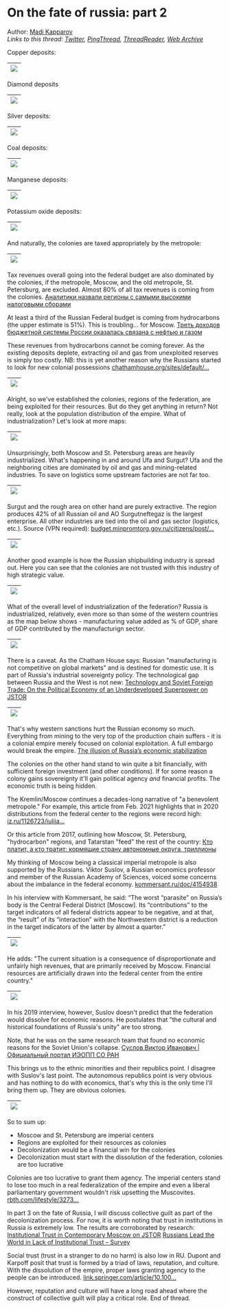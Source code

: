 # On the fate of russia: part 2

Author: [Madi Kapparov](https://twitter.com/MuKappa)  
*Links to this thread: [Twitter](https://twitter.com/MuKappa/status/1535685016897957889), [PingThread](https://pingthread.com/thread/1535685016897957889), [ThreadReader](https://threadreaderapp.com/thread/1535685016897957889.html), [Web Archive](https://web.archive.org/web/*/https://twitter.com/MuKappa/status/1535685016897957889)*

Copper deposits:

| [![](https://pbs.twimg.com/media/FVEWfkWWAAENdd1.jpg)](https://pbs.twimg.com/media/FVEWfkWWAAENdd1.jpg) |
| :-: |

Diamond deposits

| [![](https://pbs.twimg.com/media/FVEWpoLX0AA331Y.jpg)](https://pbs.twimg.com/media/FVEWpoLX0AA331Y.jpg) |
| :-: |

Silver deposits:

| [![](https://pbs.twimg.com/media/FVEWzJsXsAEB4oY.jpg)](https://pbs.twimg.com/media/FVEWzJsXsAEB4oY.jpg) |
| :-: |

Coal deposits:

| [![](https://pbs.twimg.com/media/FVEabB8X0AYjPTg.jpg)](https://pbs.twimg.com/media/FVEabB8X0AYjPTg.jpg) |
| :-: |

Manganese deposits:

| [![](https://pbs.twimg.com/media/FVEaeYLWAAIXL29.jpg)](https://pbs.twimg.com/media/FVEaeYLWAAIXL29.jpg) |
| :-: |

Potassium oxide deposits:

| [![](https://pbs.twimg.com/media/FVEakgmXEAAuGmb.jpg)](https://pbs.twimg.com/media/FVEakgmXEAAuGmb.jpg) |
| :-: |

And naturally, the colonies are taxed appropriately by the metropole:

| [![](https://pbs.twimg.com/media/FVEcbsmWUAA7svR.jpg)](https://pbs.twimg.com/media/FVEcbsmWUAA7svR.jpg) |
| :-: |

Tax revenues overall going into the federal budget are also dominated by the colonies, if the metropole, Moscow, and the old metropole, St. Petersburg, are excluded. Almost 80% of all tax revenues is coming from the colonies. [Аналитики назвали регионы с самыми высокими налоговыми сборами](https://delovoymir.biz/analitiki-nazvali-regiony-s-samymi-vysokimi-nalogovymi-sborami.html)

At least a third of the Russian Federal budget is coming from hydrocarbons (the upper estimate is 51%). This is troubling... for Moscow.
[Треть доходов бюджетной системы России оказалась связана с нефтью и газом](https://www.rbc.ru/economics/22/08/2019/5d555e4b9a7947aed7a185de)

These revenues from hydrocarbons cannot be coming forever. As the existing deposits deplete, extracting oil and gas from unexploited reserves is simply too costly. NB: this is yet another reason why the Russians started to look for new colonial possessions
[chathamhouse.org/sites/default/…](https://www.chathamhouse.org/sites/default/files/publications/research/2016-06-09-import-substitution-russia-connolly-hanson.pdf)

| [![](https://pbs.twimg.com/media/FVEx7OyWUAArHb2.png)](https://pbs.twimg.com/media/FVEx7OyWUAArHb2.png) |
| :-: |

Alright, so we've established the colonies, regions of the federation, are being exploited for their resources. But do they get anything in return? Not really, look at the population distribution of the empire. What of industrialization? Let's look at more maps:

| [![](https://pbs.twimg.com/media/FVE5RP-X0AA1E00.jpg)](https://pbs.twimg.com/media/FVE5RP-X0AA1E00.jpg) |
| :-: |

Unsurprisingly, both Moscow and St. Petersburg areas are heavily industrialized. What's happening in and around Ufa and Surgut? Ufa and the neighboring cities are dominated by oil and gas and mining-related industries. To save on logistics some upstream factories are not far too.

| [![](https://pbs.twimg.com/media/FVE-DMaWQAAfsmS.jpg)](https://pbs.twimg.com/media/FVE-DMaWQAAfsmS.jpg) |
| :-: |

Surgut and the rough area on other hand are purely extractive. The region produces 42% of all Russian oil and AO Surgutneftegaz is the largest enterprise. All other industries are tied into the oil and gas sector (logistics, etc.). Source (VPN required): [budget.minpromtorg.gov.ru/citizens/post/…](https://budget.minpromtorg.gov.ru/citizens/post/view/promyshlennost-surguta)

| [![](https://pbs.twimg.com/media/FVFKAuFXwAEMdTU.png)](https://pbs.twimg.com/media/FVFKAuFXwAEMdTU.png) |
| :-: |

Another good example is how the Russian shipbuilding industry is spread out. Here you can see that the colonies are not trusted with this industry of high strategic value.

| [![](https://pbs.twimg.com/media/FVFOzqOWUAI0__F.jpg)](https://pbs.twimg.com/media/FVFOzqOWUAI0__F.jpg) |
| :-: |

What of the overall level of industrialization of the federation? Russia is industrialized, relatively, even more so than some of the western countries as the map below shows - manufacturing value added as % of GDP, share of GDP contributed by the manufacturign sector.

| [![](https://pbs.twimg.com/media/FVFWTubWQAEra3Q.jpg)](https://pbs.twimg.com/media/FVFWTubWQAEra3Q.jpg) |
| :-: |

There is a caveat. As the Chatham House says: Russian "manufacturing is not competitive on global markets" and is destined for domestic use. It is part of Russia's industrial sovereignty policy. The technological gap between Russia and the West is not new: [Technology and Soviet Foreign Trade: On the Political Economy of an Underdeveloped Superpower on JSTOR](https://www.jstor.org/stable/2600488?seq=1)

| [![](https://pbs.twimg.com/media/FVFq1VxWYAESVu2.png)](https://pbs.twimg.com/media/FVFq1VxWYAESVu2.png) |
| :-: |

That's why western sanctions hurt the Russian economy so much. Everything from mining to the very top of the production chain suffers - it is a colonial empire merely focused on colonial exploitation. A full embargo would break the empire.
[The illusion of Russia’s economic stabilization](https://www.politico.eu/article/the-illusion-of-russia-economic-stabilization-sanctions-war-ukraine/)

The colonies on the other hand stand to win quite a bit financially, with sufficient foreign investment (and other conditions). If for some reason a colony gains sovereignty it'll gain political agency *and* financial profits. The economic truth is being hidden.

The Kremlin/Moscow continues a decades-long narrative of "a benevolent metropole." For example, this article from Feb. 2021 highlights that in 2020 distributions from the federal center to the regions were record high:
[iz.ru/1126723/iuliia…](https://iz.ru/1126723/iuliia-tcerekh-dmitrii-grinkevich/vse-rublem-finansovaia-podderzhka-regionov-postavila-istoricheskii-rekord)

Or this article from 2017, outlining how Moscow, St. Petersburg, "hydrocarbon" regions, and Tatarstan "feed" the rest of the country: [Кто платит, а кто тратит: кормящие страну автономные округа, триллионы](https://realnoevremya.ru/articles/67340-reyting-regionov-rossii-po-nalogovym-otchisleniyam)

My thinking of Moscow being a classical imperial metropole is also supported by the Russians. Viktor Suslov, a Russian economics professor and member of the Russian Academy of Sciences, voiced some concerns about the imbalance in the federal economy. [kommersant.ru/doc/4154938](https://www.kommersant.ru/doc/4154938)

In his interview with Kommersant, he said: “The worst “parasite” on Russia’s body is the Central Federal District [Moscow]. Its “contributions” to the target indicators of all federal districts appear to be negative, and at that, the “result” of its “interaction” with the Northwestern district is a reduction in the target indicators of the latter by almost a quarter.”

| [![](https://pbs.twimg.com/media/FVGGXRIXoAEmIuP.jpg)](https://pbs.twimg.com/media/FVGGXRIXoAEmIuP.jpg) |
| :-: |

He adds: "The current situation is a consequence of disproportionate and unfairly high revenues, that are primarily received by Moscow. Financial resources are artificially drawn into the federal center from the entire country."

| [![](https://pbs.twimg.com/media/FVGIGq8XoAEYcTH.jpg)](https://pbs.twimg.com/media/FVGIGq8XoAEYcTH.jpg) |
| :-: |

In his 2019 interview, however, Suslov doesn't predict that the federation would dissolve for economic reasons. He postulates that "the cultural and historical foundations of Russia's unity" are too strong.

Note, that he was on the same research team that found no economic reasons for the Soviet Union's collapse. [Суслов Виктор Иванович | Официальный портал ИЭОПП СО РАН](https://www.ieie.su/persons/suslov-vi.html)

This brings us to the ethnic minorities and their republics point. I disagree with Suslov's last point. The autonomous republics point is very obvious and has nothing to do with economics, that's why this is the only time I'll bring them up. They are obvious colonies.

| [![](https://pbs.twimg.com/media/FVGNkthWAAIbgHf.jpg)](https://pbs.twimg.com/media/FVGNkthWAAIbgHf.jpg) |
| :-: |

So to sum up:
- Moscow and St. Petersburg are imperial centers
- Regions are exploited for their resources as colonies
- Decolonization would be a financial win for the colonies
- Decolonization must start with the dissolution of the federation, colonies are too lucrative

Colonies are too lucrative to grant them agency. The imperial centers stand to lose too much in a real federalization of the empire and even a liberal parliamentary government wouldn't risk upsetting the Muscovites. [rbth.com/lifestyle/3273…](https://www.rbth.com/lifestyle/327343-real-muscovite-how-do)

In part 3 on the fate of Russia, I will discuss collective guilt as part of the decolonization process. For now, it is worth noting that trust in institutions in Russia is extremely low. The results are corroborated by  research: [Institutional Trust in Contemporary Moscow on JSTOR](https://www.jstor.org/stable/27752301?seq=1)
[Russians Lead the World in Lack of Institutional Trust – Survey](https://www.themoscowtimes.com/2019/01/22/russians-lead-world-lack-institutional-trust-a64235)

Social trust (trust in a stranger to do no harm) is also low in RU. Dupont and Karpoff posit that trust is formed by a triad of laws, reputation, and culture. With the dissolution of the empire, proper laws granting agency to the people can be introduced. 
[link.springer.com/article/10.100…](https://link.springer.com/article/10.1007/s10551-019-04229-1)

However, reputation and culture will have a long road ahead where the construct of collective guilt will play a critical role. 
End of thread.
